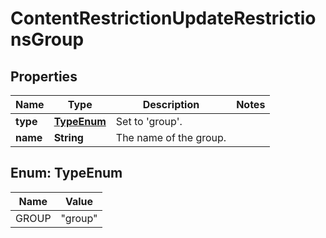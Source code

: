 # ContentRestrictionUpdateRestrictionsGroup

## Properties
Name | Type | Description | Notes
------------ | ------------- | ------------- | -------------
**type** | [**TypeEnum**](#TypeEnum) | Set to &#x27;group&#x27;. | 
**name** | **String** | The name of the group. | 

<a name="TypeEnum"></a>
## Enum: TypeEnum
Name | Value
---- | -----
GROUP | &quot;group&quot;
